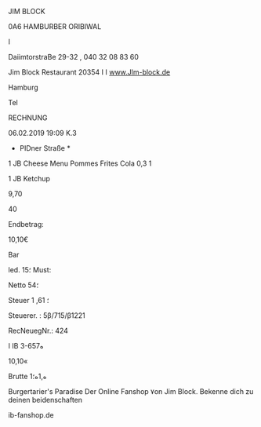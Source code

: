 JIM BLOCK

0A6  HAMBURBER ORIBIWAL

ا

DaiimtorstraBe  29-32
,  040  32  08  83  60

Jim  Block  Restaurant
20354  ا
ا  www.Jlm-block.de

Hamburg

Tel

RECHNUNG

06.02.2019  19:09  Κ.3

*  PIDner  Straße  *

1  JB  Cheese  Menu
Pommes  Frites
Cola  0,3  1

1  JB  Ketchup

9,70

40

Endbetrag:

10,10€

Bar

led.  15؛  Must:

Netto
54؛

Steuer
1 ,61
؛

Steuerer. :  5β/715/β1221

RecNeuegNr.: 424

ا  IB  3-657ه

10,10«

Brutte
1ه,1ه؛

Burgertarier's  Paradise
Der  Online  Fanshop  ٧on  Jim  Block.
Bekenne  dich  zu  deinen  beidenschaften

ib-fanshop.de

